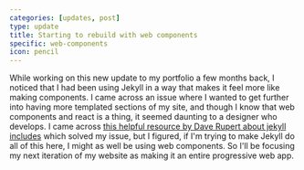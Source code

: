 ```yaml
---
categories: [updates, post]
type: update
title: Starting to rebuild with web components
specific: web-components
icon: pencil
---
```

While working on this new update to my portfolio a few months back, I noticed that I had been using Jekyll in a way that makes it feel more like making components. I came across an issue where I wanted to get further into having more templated sections of my site, and though I know that web components and react is a thing, it seemed daunting to a designer who develops. I came across [this helpful resource by Dave Rupert about jekyll includes](https://daverupert.com/2017/07/jekyll-includes-are-cool/) which solved my issue, but I figured, if I'm trying to make Jekyll do all of this here, I might as well be using web components. So I'll be focusing my next iteration of my website as making it an entire progressive web app.
